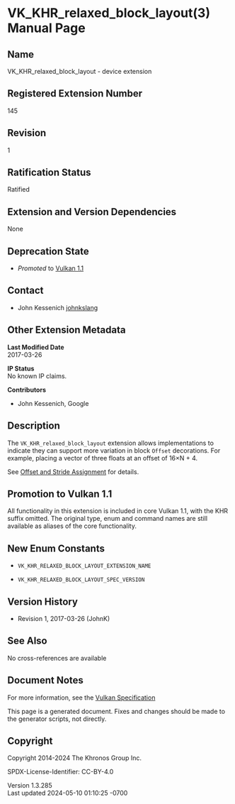 # VK_KHR_relaxed_block_layout(3) Manual Page

## Name

VK_KHR_relaxed_block_layout - device extension



## <a href="#_registered_extension_number" class="anchor"></a>Registered Extension Number

145

## <a href="#_revision" class="anchor"></a>Revision

1

## <a href="#_ratification_status" class="anchor"></a>Ratification Status

Ratified

## <a href="#_extension_and_version_dependencies" class="anchor"></a>Extension and Version Dependencies

None

## <a href="#_deprecation_state" class="anchor"></a>Deprecation State

- *Promoted* to <a
  href="https://registry.khronos.org/vulkan/specs/1.3-extensions/html/vkspec.html#versions-1.1-promotions"
  target="_blank" rel="noopener">Vulkan 1.1</a>

## <a href="#_contact" class="anchor"></a>Contact

- John Kessenich <a
  href="https://github.com/KhronosGroup/Vulkan-Docs/issues/new?body=%5BVK_KHR_relaxed_block_layout%5D%20@johnkslang%0A*Here%20describe%20the%20issue%20or%20question%20you%20have%20about%20the%20VK_KHR_relaxed_block_layout%20extension*"
  target="_blank" rel="nofollow noopener"><em></em>johnkslang</a>

## <a href="#_other_extension_metadata" class="anchor"></a>Other Extension Metadata

**Last Modified Date**  
2017-03-26

**IP Status**  
No known IP claims.

**Contributors**  
- John Kessenich, Google

## <a href="#_description" class="anchor"></a>Description

The `VK_KHR_relaxed_block_layout` extension allows implementations to
indicate they can support more variation in block `Offset` decorations.
For example, placing a vector of three floats at an offset of 16×N + 4.

See <a
href="https://registry.khronos.org/vulkan/specs/1.3-extensions/html/vkspec.html#interfaces-resources-layout"
target="_blank" rel="noopener">Offset and Stride Assignment</a> for
details.

## <a href="#_promotion_to_vulkan_1_1" class="anchor"></a>Promotion to Vulkan 1.1

All functionality in this extension is included in core Vulkan 1.1, with
the KHR suffix omitted. The original type, enum and command names are
still available as aliases of the core functionality.

## <a href="#_new_enum_constants" class="anchor"></a>New Enum Constants

- `VK_KHR_RELAXED_BLOCK_LAYOUT_EXTENSION_NAME`

- `VK_KHR_RELAXED_BLOCK_LAYOUT_SPEC_VERSION`

## <a href="#_version_history" class="anchor"></a>Version History

- Revision 1, 2017-03-26 (JohnK)

## <a href="#_see_also" class="anchor"></a>See Also

No cross-references are available

## <a href="#_document_notes" class="anchor"></a>Document Notes

For more information, see the <a
href="https://registry.khronos.org/vulkan/specs/1.3-extensions/html/vkspec.html#VK_KHR_relaxed_block_layout"
target="_blank" rel="noopener">Vulkan Specification</a>

This page is a generated document. Fixes and changes should be made to
the generator scripts, not directly.

## <a href="#_copyright" class="anchor"></a>Copyright

Copyright 2014-2024 The Khronos Group Inc.

SPDX-License-Identifier: CC-BY-4.0

Version 1.3.285  
Last updated 2024-05-10 01:10:25 -0700
